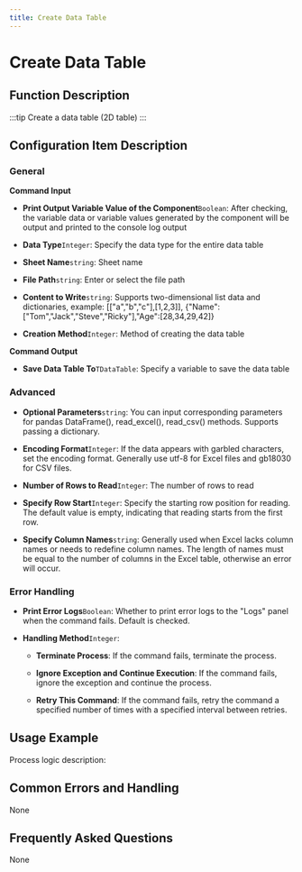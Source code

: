 ```yaml
---
title: Create Data Table
---
```


# Create Data Table

## Function Description

:::tip 
Create a data table (2D table)
:::

## Configuration Item Description

### General

**Command Input**

- **Print Output Variable Value of the Component**`Boolean`: After checking, the variable data or variable values generated by the component will be output and printed to the console log output

- **Data Type**`Integer`: Specify the data type for the entire data table

- **Sheet Name**`string`: Sheet name

- **File Path**`string`: Enter or select the file path

- **Content to Write**`string`: Supports two-dimensional list data and dictionaries, example: [["a","b","c"],[1,2,3]], {"Name":["Tom","Jack","Steve","Ricky"],"Age":[28,34,29,42]}

- **Creation Method**`Integer`: Method of creating the data table


**Command Output**

- **Save Data Table To**`TDataTable`: Specify a variable to save the data table

### Advanced

- **Optional Parameters**`string`: You can input corresponding parameters for pandas DataFrame(), read_excel(), read_csv() methods. Supports passing a dictionary.

- **Encoding Format**`Integer`: If the data appears with garbled characters, set the encoding format. Generally use utf-8 for Excel files and gb18030 for CSV files.

- **Number of Rows to Read**`Integer`: The number of rows to read

- **Specify Row Start**`Integer`: Specify the starting row position for reading. The default value is empty, indicating that reading starts from the first row.

- **Specify Column Names**`string`: Generally used when Excel lacks column names or needs to redefine column names. The length of names must be equal to the number of columns in the Excel table, otherwise an error will occur.


### Error Handling

- **Print Error Logs**`Boolean`: Whether to print error logs to the "Logs" panel when the command fails. Default is checked. 

- **Handling Method**`Integer`:

    - **Terminate Process**: If the command fails, terminate the process.

    - **Ignore Exception and Continue Execution**: If the command fails, ignore the exception and continue the process.

    - **Retry This Command**: If the command fails, retry the command a specified number of times with a specified interval between retries.

## Usage Example

Process logic description:

## Common Errors and Handling

None

## Frequently Asked Questions

None

